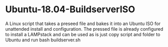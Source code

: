 # Ubuntu-18.04-BuildserverISO
A Linux script that takes a preseed file and bakes it into an Ubuntu ISO for unattended install and configuration. 
The pressed file is already configured to install a LAMPstack and can be used as is just copy script and folder to Ubuntu and run bash buildserver.sh  
